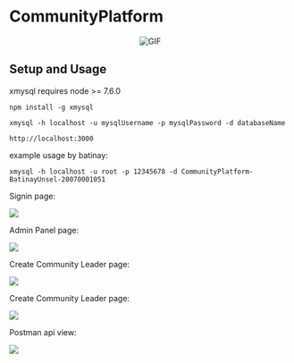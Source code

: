 # CommunityPlatform
 

<p align="center">
  <img src="./Assets/rick-and-morty.gif" alt="GIF"/>
</p>



## Setup and Usage

xmysql requires node >= 7.6.0

```
npm install -g xmysql
```
```
xmysql -h localhost -u mysqlUsername -p mysqlPassword -d databaseName
```
```
http://localhost:3000
```
example usage by batinay:

```
xmysql -h localhost -u root -p 12345678 -d CommunityPlatform-BatinayUnsel-20070001051
```

Signin page:

![](https://github.com/batinay1337/CommunityPlatform/blob/main/Assets/signin.jpeg?raw=true)

Admin Panel page:

![](https://github.com/batinay1337/CommunityPlatform/blob/main/Assets/adminpanel.png?raw=true)

Create Community Leader page:

![](https://github.com/batinay1337/CommunityPlatform/blob/main/Assets/assigncomleader.png?raw=true)

Create Community Leader page:

![](https://github.com/batinay1337/CommunityPlatform/blob/main/Assets/createcom.png?raw=true)

Postman api view:

![](https://github.com/batinay1337/CommunityPlatform/blob/main/Assets/postman.png?raw=true)
